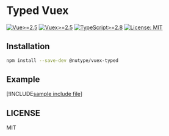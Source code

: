 # Typed Vuex

[![Vue>=2.5](https://img.shields.io/badge/vue->%3D2.5-brightgreen.svg)](Vue>=2.5)
[![Vuex>=2.5](https://img.shields.io/badge/vuex->%3D2.5-brightgreen.svg)](Vuex>=2.5)
[![TypeScript>=2.8](https://img.shields.io/badge/typescript->%3D2.8-brightgreen.svg)](TypeScript>=2.8)
[![License: MIT](https://img.shields.io/badge/license-MIT-blue.svg)](LICENSE)

## Installation

```sh
npm install --save-dev @nutype/vuex-typed
```

## Example

[!INCLUDE[sample include file](./tests/example.ts)]

## LICENSE

MIT
